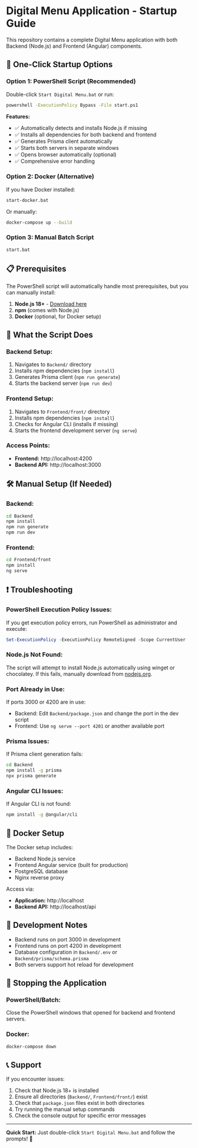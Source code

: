 # Digital Menu Application - Startup Guide

This repository contains a complete Digital Menu application with both Backend (Node.js) and Frontend (Angular) components.

## 🚀 One-Click Startup Options

### Option 1: PowerShell Script (Recommended)
Double-click `Start Digital Menu.bat` or run:
```bash
powershell -ExecutionPolicy Bypass -File start.ps1
```

**Features:**
- ✅ Automatically detects and installs Node.js if missing
- ✅ Installs all dependencies for both backend and frontend
- ✅ Generates Prisma client automatically
- ✅ Starts both servers in separate windows
- ✅ Opens browser automatically (optional)
- ✅ Comprehensive error handling

### Option 2: Docker (Alternative)
If you have Docker installed:
```bash
start-docker.bat
```
Or manually:
```bash
docker-compose up --build
```

### Option 3: Manual Batch Script
```bash
start.bat
```

## 📋 Prerequisites

The PowerShell script will automatically handle most prerequisites, but you can manually install:

1. **Node.js 18+** - [Download here](https://nodejs.org/)
2. **npm** (comes with Node.js)
3. **Docker** (optional, for Docker setup)

## 🔧 What the Script Does

### Backend Setup:
1. Navigates to `Backend/` directory
2. Installs npm dependencies (`npm install`)
3. Generates Prisma client (`npm run generate`)
4. Starts the backend server (`npm run dev`)

### Frontend Setup:
1. Navigates to `Frontend/front/` directory
2. Installs npm dependencies (`npm install`)
3. Checks for Angular CLI (installs if missing)
4. Starts the frontend development server (`ng serve`)

### Access Points:
- **Frontend:** http://localhost:4200
- **Backend API:** http://localhost:3000

## 🛠️ Manual Setup (If Needed)

### Backend:
```bash
cd Backend
npm install
npm run generate
npm run dev
```

### Frontend:
```bash
cd Frontend/front
npm install
ng serve
```

## ❗ Troubleshooting

### PowerShell Execution Policy Issues:
If you get execution policy errors, run PowerShell as administrator and execute:
```powershell
Set-ExecutionPolicy -ExecutionPolicy RemoteSigned -Scope CurrentUser
```

### Node.js Not Found:
The script will attempt to install Node.js automatically using winget or chocolatey. If this fails, manually download from [nodejs.org](https://nodejs.org/).

### Port Already in Use:
If ports 3000 or 4200 are in use:
- Backend: Edit `Backend/package.json` and change the port in the dev script
- Frontend: Use `ng serve --port 4201` or another available port

### Prisma Issues:
If Prisma client generation fails:
```bash
cd Backend
npm install -g prisma
npx prisma generate
```

### Angular CLI Issues:
If Angular CLI is not found:
```bash
npm install -g @angular/cli
```

## 🐳 Docker Setup

The Docker setup includes:
- Backend Node.js service
- Frontend Angular service (built for production)
- PostgreSQL database
- Nginx reverse proxy

Access via:
- **Application:** http://localhost
- **Backend API:** http://localhost/api

## 📝 Development Notes

- Backend runs on port 3000 in development
- Frontend runs on port 4200 in development
- Database configuration in `Backend/.env` or `Backend/prisma/schema.prisma`
- Both servers support hot reload for development

## 🔄 Stopping the Application

### PowerShell/Batch:
Close the PowerShell windows that opened for backend and frontend servers.

### Docker:
```bash
docker-compose down
```

## 📞 Support

If you encounter issues:
1. Check that Node.js 18+ is installed
2. Ensure all directories (`Backend/`, `Frontend/front/`) exist
3. Check that `package.json` files exist in both directories
4. Try running the manual setup commands
5. Check the console output for specific error messages

---

**Quick Start:** Just double-click `Start Digital Menu.bat` and follow the prompts! 🎉
